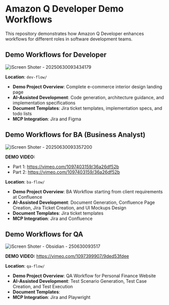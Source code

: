 # Amazon Q Developer Demo Workflows

This repository demonstrates how Amazon Q Developer enhances workflows for different roles in software development teams.

## Demo Workflows for Developer
![iScreen Shoter - 20250630093434179](https://github.com/user-attachments/assets/35189212-9854-49dd-b00a-2cbecc097fee)

**Location**: `dev-flow/`

- **Demo Project Overview**: Complete e-commerce interior design landing page
- **AI-Assisted Development**: Code generation, architecture guidance, and implementation specifications
- **Document Templates**: Jira ticket templates, implementation specs, and todo lists
- **MCP Integration**: Jira and Figma

## Demo Workflows for BA (Business Analyst)
![iScreen Shoter - 20250630093357200](https://github.com/user-attachments/assets/422c936d-450f-4d4e-806f-43adfc0eb666)

**DEMO VIDEO:**
- Part 1: https://vimeo.com/1097403159/36a26df52b
- Part 2: https://vimeo.com/1097403159/36a26df52b

**Location**: `ba-flow/`

- **Demo Project Overview**: BA Workflow starting from client requirements at Confluence
- **AI-Assisted Development**: Document Generation, Confluence Page Creation, Jira Ticket Creation, and UI Mockups Design
- **Document Templates**: Jira ticket templates
- **MCP Integration**: Jira and Confluence

## Demo Workflows for QA
![iScreen Shoter - Obsidian - 250630093517](https://github.com/user-attachments/assets/20d8fc65-b33e-49c1-aa59-b482953d7711)

**DEMO VIDEO:** https://vimeo.com/1097399907/9ded53fdee

**Location**: `qa-flow/`

- **Demo Project Overview**: QA Workflow for Personal Finance Website
- **AI-Assisted Development**: Test Scenario Generation, Test Case Creation, and Test Execution
- **Document Templates**: 
- **MCP Integration**: Jira and Playwright
